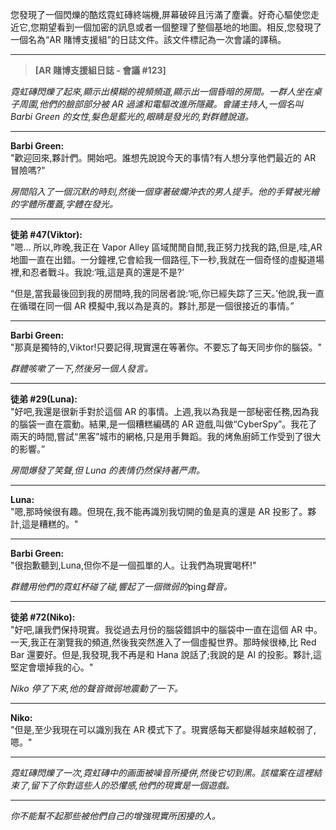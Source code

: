 您發現了一個閃爍的酷炫霓虹磚終端機,屏幕破碎且污滿了塵囊。好奇心驅使您走近它,您期望看到一個加密的訊息或者一個整理了整個基地的地圖。相反,您發現了一個名為“AR 賭博支援組”的日誌文件。該文件標記為一次會議的譯稿。

---

> **[AR 賭博支援組日誌 - 會議 #123]**

_霓虹磚閃爍了起來,顯示出模糊的視頻頻道,顯示出一個昏暗的房間。一群人坐在桌子周圍,他們的臉部部分被 AR 過濾和電驅改進所隱藏。會議主持人,一個名叫 Barbi Green 的女性,髮色是藍光的,眼睛是發光的,對群體說道。_

---

**Barbi Green:**  
"歡迎回來,夥計們。開始吧。誰想先說說今天的事情?有人想分享他們最近的 AR 冒險嗎?"

_房間陷入了一個沉默的時刻,然後一個穿著破爛沖衣的男人提手。他的手臂被光繪的字體所覆蓋,字體在發光。_

---

**徒弟 #47(Viktor):**  
"嗯... 所以,昨晚,我正在 Vapor Alley 區域閒閒自閒,我正努力找我的路,但是,哇,AR 地圖一直在出錯。一分鐘裡,它會給我一個路徑,下一秒,我就在一個奇怪的虛擬道場裡,和忍者戰斗。我說:‘哦,這是真的還是不是?’

“但是,當我最後回到我的房間時,我的同居者說:‘呃,你已經失踪了三天。’他說,我一直在循環在同一個 AR 模擬中,我以為是真的。夥計,那是一個很接近的事情。”

---

**Barbi Green:**  
"那真是獨特的,Viktor!只要記得,現實還在等著你。不要忘了每天同步你的腦袋。"

_群體咳嗽了一下,然後另一個人發言。_

---

**徒弟 #29(Luna):**  
"好吧,我還是很新手對於這個 AR 的事情。上週,我以為我是一部秘密任務,因為我的腦袋一直在震動。結果,是一個糟糕編碼的 AR 遊戲,叫做“CyberSpy”。我花了兩天的時間,嘗試“黑客”城市的網格,只是用手舞蹈。我的烤魚廚師工作受到了很大的影響。”

_房間爆發了笑聲,但 Luna 的表情仍然保持著严肃。_

---

**Luna:**  
"嗯,那時候很有趣。但現在,我不能再識別我切開的鱼是真的還是 AR 投影了。夥計,這是糟糕的。"

---

**Barbi Green:**  
"很抱歉聽到,Luna,但你不是一個孤單的人。让我們為現實喝杯!"

*群體用他們的霓虹杯碰了碰,響起了一個微弱的*ping*聲音。*

---

**徒弟 #72(Niko):**  
"好吧,讓我們保持現實。我從過去月份的腦袋錯誤中的腦袋中一直在這個 AR 中。一天,我正在瀏覽我的頻道,然後我突然進入了一個虛擬世界。那時候很棒,比 Red Bar 還要好。但是,我發現,我不再是和 Hana 說話了;我說的是 AI 的投影。夥計,這堅定會壞掉我的心。"

_Niko 停了下來,他的聲音微弱地震動了一下。_

---

**Niko:**  
"但是,至少我現在可以識別我在 AR 模式下了。現實感每天都變得越來越較弱了,嗯。"

---

_霓虹磚閃爍了一次,霓虹磚中的画面被噪音所擾併,然後它切到黑。該檔案在這裡結束了,留下了你對這些人的恐懼感,他們的現實是一個遊戲。_

---

_你不能幫不起那些被他們自己的增強現實所困擾的人。_
